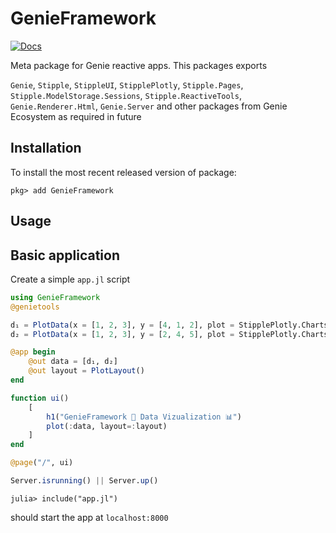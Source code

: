 # GenieFramework

[![Docs](https://img.shields.io/badge/genieframework-docs-greenyellow)](https://www.genieframework.com/docs/)

Meta package for Genie reactive apps. This packages exports 

`Genie`, `Stipple`, `StippleUI`, `StipplePlotly`, `Stipple.Pages`, `Stipple.ModelStorage.Sessions`, `Stipple.ReactiveTools`, `Genie.Renderer.Html`, `Genie.Server` and other packages from Genie Ecosystem as required in future

## Installation

To install the most recent released version of package:

```
pkg> add GenieFramework
```

## Usage

## Basic application 

Create a simple `app.jl` script
```julia
using GenieFramework
@genietools

d₁ = PlotData(x = [1, 2, 3], y = [4, 1, 2], plot = StipplePlotly.Charts.PLOT_TYPE_BAR, name = "Barcelona")
d₂ = PlotData(x = [1, 2, 3], y = [2, 4, 5], plot = StipplePlotly.Charts.PLOT_TYPE_BAR, name = "London")

@app begin
    @out data = [d₁, d₂]
    @out layout = PlotLayout()
end

function ui()
    [
        h1("GenieFramework 🧞 Data Vizualization 📊")
        plot(:data, layout=:layout)
    ]
end

@page("/", ui)

Server.isrunning() || Server.up()
```

```shell
julia> include("app.jl")
```

should start the app at `localhost:8000`
